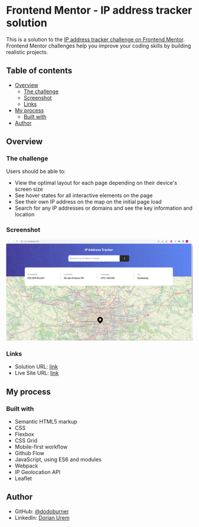 # Frontend Mentor - IP address tracker solution

This is a solution to the [IP address tracker challenge on Frontend Mentor](https://www.frontendmentor.io/challenges/ip-address-tracker-I8-0yYAH0). Frontend Mentor challenges help you improve your coding skills by building realistic projects. 

## Table of contents

- [Overview](#overview)
  - [The challenge](#the-challenge)
  - [Screenshot](#screenshot)
  - [Links](#links)
- [My process](#my-process)
  - [Built with](#built-with)
- [Author](#author)

## Overview

### The challenge

Users should be able to:

- View the optimal layout for each page depending on their device's screen size
- See hover states for all interactive elements on the page
- See their own IP address on the map on the initial page load
- Search for any IP addresses or domains and see the key information and location

### Screenshot

![](./tracker.png)

### Links

- Solution URL: [link](https://github.com/dodoburner/IP-Adress-Tracker)
- Live Site URL: [link](https://dodoburner.github.io/IP-Adress-Tracker/)

## My process

### Built with

- Semantic HTML5 markup
- CSS
- Flexbox
- CSS Grid
- Mobile-first workflow
- Github Flow
- JavaScript, using ES6 and modules
- Webpack
- IP Geolocation API
- Leaflet

## Author

- GitHub: [@dodoburner](https://github.com/Ratnesh0)
- LinkedIn: [Dorian Urem](https://www.linkedin.com/in/rat-yadav/)
